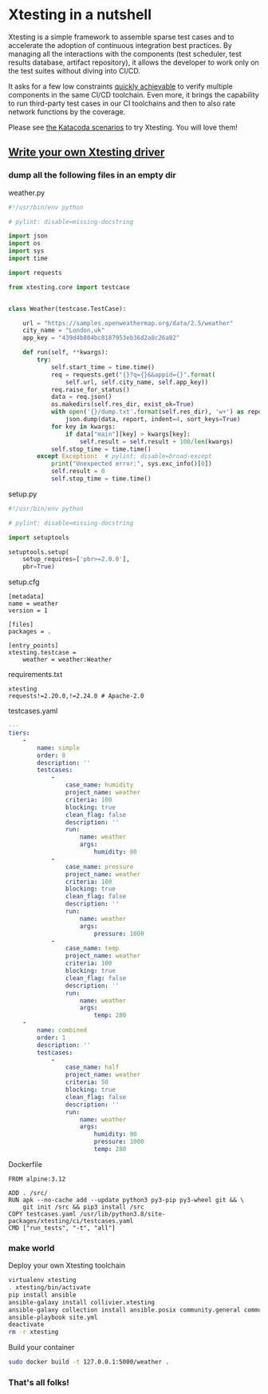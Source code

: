 # Xtesting in a nutshell

Xtesting is a simple framework to assemble sparse test cases and to accelerate
the adoption of continuous integration best practices. By managing all
the interactions with the components (test scheduler, test results database,
artifact repository), it allows the developer to work only on the test suites
without diving into CI/CD.

It asks for a few low constraints
[quickly achievable](https://www.sdxcentral.com/articles/news/opnfvs-6th-release-brings-testing-capabilities-that-orange-is-already-using/2018/05/)
to verify multiple components in the same CI/CD toolchain. Even more, it brings
the capability to run third-party test cases in our CI toolchains and then to
also rate network functions by the coverage.

Please see
[the Katacoda scenarios](https://www.katacoda.com/ollivier/courses/xtestingci)
to try Xtesting. You will love them!

## [Write your own Xtesting driver](https://www.katacoda.com/ollivier/courses/xtestingci/firstdriver)

### dump all the following files in an empty dir

weather.py

```python
#!/usr/bin/env python

# pylint: disable=missing-docstring

import json
import os
import sys
import time

import requests

from xtesting.core import testcase


class Weather(testcase.TestCase):

    url = "https://samples.openweathermap.org/data/2.5/weather"
    city_name = "London,uk"
    app_key = "439d4b804bc8187953eb36d2a8c26a02"

    def run(self, **kwargs):
        try:
            self.start_time = time.time()
            req = requests.get("{}?q={}&&appid={}".format(
                self.url, self.city_name, self.app_key))
            req.raise_for_status()
            data = req.json()
            os.makedirs(self.res_dir, exist_ok=True)
            with open('{}/dump.txt'.format(self.res_dir), 'w+') as report:
                json.dump(data, report, indent=4, sort_keys=True)
            for key in kwargs:
                if data["main"][key] > kwargs[key]:
                    self.result = self.result + 100/len(kwargs)
            self.stop_time = time.time()
        except Exception:  # pylint: disable=broad-except
            print("Unexpected error:", sys.exc_info()[0])
            self.result = 0
            self.stop_time = time.time()
```

setup.py

```python
#!/usr/bin/env python

# pylint: disable=missing-docstring

import setuptools

setuptools.setup(
    setup_requires=['pbr>=2.0.0'],
    pbr=True)
```

setup.cfg

```
[metadata]
name = weather
version = 1

[files]
packages = .

[entry_points]
xtesting.testcase =
    weather = weather:Weather
```

requirements.txt

```
xtesting
requests!=2.20.0,!=2.24.0 # Apache-2.0
```

testcases.yaml

```yaml
---
tiers:
    -
        name: simple
        order: 0
        description: ''
        testcases:
            -
                case_name: humidity
                project_name: weather
                criteria: 100
                blocking: true
                clean_flag: false
                description: ''
                run:
                    name: weather
                    args:
                        humidity: 80
            -
                case_name: pressure
                project_name: weather
                criteria: 100
                blocking: true
                clean_flag: false
                description: ''
                run:
                    name: weather
                    args:
                        pressure: 1000
            -
                case_name: temp
                project_name: weather
                criteria: 100
                blocking: true
                clean_flag: false
                description: ''
                run:
                    name: weather
                    args:
                        temp: 280
    -
        name: combined
        order: 1
        description: ''
        testcases:
            -
                case_name: half
                project_name: weather
                criteria: 50
                blocking: true
                clean_flag: false
                description: ''
                run:
                    name: weather
                    args:
                        humidity: 90
                        pressure: 1000
                        temp: 280
```

Dockerfile

```
FROM alpine:3.12

ADD . /src/
RUN apk --no-cache add --update python3 py3-pip py3-wheel git && \
    git init /src && pip3 install /src
COPY testcases.yaml /usr/lib/python3.8/site-packages/xtesting/ci/testcases.yaml
CMD ["run_tests", "-t", "all"]
```

### make world

Deploy your own Xtesting toolchain

```bash
virtualenv xtesting
. xtesting/bin/activate
pip install ansible
ansible-galaxy install collivier.xtesting
ansible-galaxy collection install ansible.posix community.general community.grafana community.kubernetes
ansible-playbook site.yml
deactivate
rm -r xtesting
```

Build your container

```bash
sudo docker build -t 127.0.0.1:5000/weather .
```

### That's all folks!
